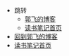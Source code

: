 * 跳转
    * [郭飞的博客](http://www.guofei.site)
    * [读书笔记首页](http://www.guofei.site/reading)
* [回到郭飞的博客](http://www.guofei.site)
* [读书笔记首页](http://www.guofei.site/reading)
